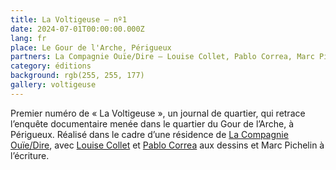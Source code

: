 ```yaml
---
title: La Voltigeuse – nº1
date: 2024-07-01T00:00:00.000Z
lang: fr
place: Le Gour de l'Arche, Périgueux
partners: La Compagnie Ouïe/Dire – Louise Collet, Pablo Correa, Marc Pichelin
category: éditions
background: rgb(255, 255, 177)
gallery: voltigeuse
---
```

Premier numéro de « La Voltigeuse », un journal de quartier, qui retrace l’enquête documentaire menée dans le quartier du Gour de l’Arche, à Périgueux. Réalisé dans le cadre d’une résidence de [La Compagnie Ouïe/Dire](https://www.ouiedire.com/), avec [Louise Collet](https://www.louisecollet.com/) et  [Pablo Correa](https://www.atelierdepablo.com/fr/index.html) aux dessins et Marc Pichelin à l’écriture.
